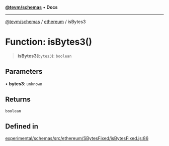 [**@tevm/schemas**](../../README.md) • **Docs**

***

[@tevm/schemas](../../modules.md) / [ethereum](../README.md) / isBytes3

# Function: isBytes3()

> **isBytes3**(`bytes3`): `boolean`

## Parameters

• **bytes3**: `unknown`

## Returns

`boolean`

## Defined in

[experimental/schemas/src/ethereum/SBytesFixed/isBytesFixed.js:86](https://github.com/qbzzt/tevm-monorepo/blob/main/experimental/schemas/src/ethereum/SBytesFixed/isBytesFixed.js#L86)
